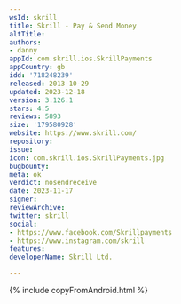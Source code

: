 ```yaml
---
wsId: skrill
title: Skrill - Pay & Send Money
altTitle: 
authors:
- danny
appId: com.skrill.ios.SkrillPayments
appCountry: gb
idd: '718248239'
released: 2013-10-29
updated: 2023-12-18
version: 3.126.1
stars: 4.5
reviews: 5893
size: '179580928'
website: https://www.skrill.com/
repository: 
issue: 
icon: com.skrill.ios.SkrillPayments.jpg
bugbounty: 
meta: ok
verdict: nosendreceive
date: 2023-11-17
signer: 
reviewArchive: 
twitter: skrill
social:
- https://www.facebook.com/Skrillpayments
- https://www.instagram.com/skrill
features: 
developerName: Skrill Ltd.

---
```


{% include copyFromAndroid.html %}
